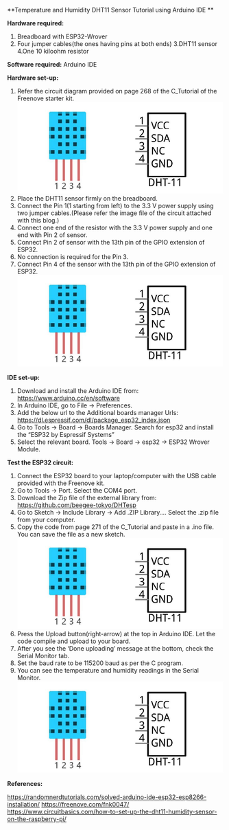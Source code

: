 **Temperature and Humidity DHT11 Sensor Tutorial using Arduino IDE **

**Hardware required:**

1. Breadboard with ESP32-Wrover
2. Four jumper cables(the ones having pins at both ends)
3.DHT11 sensor
4.One 10 kiloohm resistor

**Software required:**
Arduino IDE

**Hardware set-up:**

1. Refer the circuit diagram provided on page 268 of the C_Tutorial of the Freenove starter kit.
![DHT11_Specs](/ANALOG_Device_Tutorials/image/DHT11_Specs.JPG)<br/>
2. Place the DHT11 sensor firmly on the breadboard.
3. Connect the Pin 1(1 starting from left) to the 3.3 V power supply using two jumper cables.(Please refer the image file of the circuit attached with this blog.)
4. Connect one end of the resistor with the 3.3 V power supply and one end with Pin 2 of sensor.
5. Connect Pin 2 of sensor with the 13th pin of the GPIO extension of ESP32.
6. No connection is required for the Pin 3.
7. Connect Pin 4 of the sensor with the 13th pin of the GPIO extension of ESP32.
![DHT11_Specs](/ANALOG_Device_Tutorials/image/DHT11_Specs.JPG)<br/>

**IDE set-up:**
1. Download and install the Arduino IDE from:
https://www.arduino.cc/en/software
2. In Arduino IDE, go to File -> Preferences.
3. Add the below url to the Additional boards manager Urls:
https://dl.espressif.com/dl/package_esp32_index.json
4. Go to Tools -> Board -> Boards Manager. Search for esp32 and install the “ESP32 by Espressif Systems”
5. Select the relevant board. Tools -> Board -> esp32 -> ESP32 Wrover Module.

**Test the ESP32 circuit:**

1. Connect the ESP32 board to your laptop/computer with the USB cable provided with the Freenove kit.
2. Go to Tools -> Port. Select the COM4 port.
3. Download the Zip file of the external library from: https://github.com/beegee-tokyo/DHTesp
4. Go to Sketch -> Include Library -> Add .ZIP Library…. Select the .zip file from your computer.
5. Copy the code from page 271 of the C_Tutorial and paste in a .ino file. You can save the file as a new sketch.
![DHT11_Specs](/ANALOG_Device_Tutorials/image/DHT11_Specs.JPG)<br/>
6. Press the Upload button(right-arrow) at the top in Arduino IDE. Let the code compile and upload to your board.
7. After you see the ‘Done uploading’ message at the bottom, check the Serial Monitor tab.
8. Set the baud rate to be 115200 baud as per the C program.
9. You can see the temperature and humidity readings in the Serial Monitor.
![DHT11_Specs](/ANALOG_Device_Tutorials/image/DHT11_Specs.JPG)<br/>

**References:**

https://randomnerdtutorials.com/solved-arduino-ide-esp32-esp8266-installation/
https://freenove.com/fnk0047/
https://www.circuitbasics.com/how-to-set-up-the-dht11-humidity-sensor-on-the-raspberry-pi/
